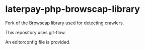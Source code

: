 # laterpay-php-browscap-library
Fork of the Browscap library used for detecting crawlers.

This repository uses git-flow.

An editorconfig file is provided.

